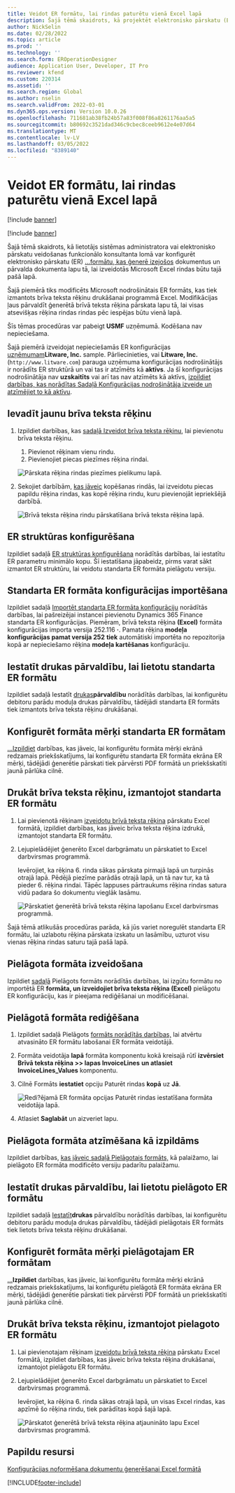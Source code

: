 ```yaml
---
title: Veidot ER formātu, lai rindas paturētu vienā Excel lapā
description: Šajā tēmā skaidrots, kā projektēt elektronisko pārskatu (ER) formātu, kas uztur rindas kopā vienā Microsoft Excel lapā.
author: NickSelin
ms.date: 02/28/2022
ms.topic: article
ms.prod: ''
ms.technology: ''
ms.search.form: EROperationDesigner
audience: Application User, Developer, IT Pro
ms.reviewer: kfend
ms.custom: 220314
ms.assetid: ''
ms.search.region: Global
ms.author: nselin
ms.search.validFrom: 2022-03-01
ms.dyn365.ops.version: Version 10.0.26
ms.openlocfilehash: 711681ab38fb24b57a83f008f86a8261176aa5a5
ms.sourcegitcommit: b80692c3521dad346c9cbec8ceeb9612e4e07d64
ms.translationtype: MT
ms.contentlocale: lv-LV
ms.lasthandoff: 03/05/2022
ms.locfileid: "8389140"
---
```

# <a name="design-an-er-format-to-keep-rows-together-on-the-same-excel-page"></a>Veidot ER formātu, lai rindas paturētu vienā Excel lapā

[!include [banner](../includes/banner.md)]

[!include [banner](../includes/preview-banner.md)]

Šajā tēmā skaidrots, kā lietotājs sistēmas administratora vai elektronisko pārskatu veidošanas funkcionālo konsultanta lomā var konfigurēt elektronisko pārskatu (ER) [...](general-electronic-reporting.md)[formātu, kas ģenerē izejošos](er-overview-components.md#format-component) dokumentus un pārvalda dokumenta lapu tā, lai izveidotās Microsoft Excel rindas būtu tajā pašā lapā.

Šajā piemērā tiks modificēts Microsoft nodrošinātais ER formāts, kas tiek izmantots brīva teksta rēķinu drukāšanai programmā Excel. Modifikācijas ļaus pārvaldīt ģenerētā brīvā teksta rēķina pārskata lapu tā, lai visas atsevišķas rēķina rindas rindas pēc iespējas būtu vienā lapā.

Šīs tēmas procedūras var pabeigt **USMF** uzņēmumā. Kodēšana nav nepieciešama.

Šajā piemērā izveidojat nepieciešamās ER konfigurācijas [uzņēmumam](general-electronic-reporting.md#Configuration)**Litware, Inc.** sample. Pārliecinieties, vai **Litware, Inc.** (`http://www.litware.com`) parauga uzņēmuma konfigurācijas nodrošinātājs ir norādīts ER struktūrā un vai tas ir atzīmēts kā **aktīvs**. Ja šī konfigurācijas nodrošinātāja nav **uzskaitīts** vai arī tas nav atzīmēts kā aktīvs, [izpildiet darbības, kas norādītas Sadaļā Konfigurācijas nodrošinātāja izveide un atzīmējiet to kā aktīvu](tasks/er-configuration-provider-mark-it-active-2016-11.md).

## <a name="enter-a-new-free-text-invoice"></a>Ievadīt jaunu brīva teksta rēķinu

1. Izpildiet darbības, kas [sadaļā Izveidot brīva teksta rēķinu](../../../finance/accounts-receivable/create-free-text-invoice-new.md#create-a-free-text-invoice-1), lai pievienotu brīva teksta rēķinu.

    1. Pievienot rēķinam vienu rindu.
    2. Pievienojiet piecas piezīmes rēķina rindai.

    ![Pārskata rēķina rindas piezīmes pielikumu lapā.](./media/er-keep-excel-rows-together-notes.png)

2. Sekojiet darbībām, [kas jāveic](../../../finance/accounts-receivable/create-free-text-invoice-new.md#copy-lines) kopēšanas rindās, lai izveidotu piecas papildu rēķina rindas, kas kopē rēķina rindu, kuru pievienojāt iepriekšējā darbībā.

    ![Brīvā teksta rēķina rindu pārskatīšana brīvā teksta rēķina lapā.](./media/er-keep-excel-rows-together-invoice.png)

## <a name="configure-the-er-framework"></a>ER struktūras konfigurēšana

Izpildiet sadaļā [ER struktūras konfigurēšana](er-quick-start2-customize-report.md#ConfigureFramework) norādītās darbības, lai iestatītu ER parametru minimālo kopu. Šī iestatīšana jāpabeidz, pirms varat sākt izmantot ER struktūru, lai veidotu standarta ER formāta pielāgotu versiju.

## <a name="import-the-standard-er-format-configuration"></a>Standarta ER formāta konfigurācijas importēšana

Izpildiet sadaļā [Importēt standarta ER formāta konfigurāciju](er-quick-start2-customize-report.md#ImportERSolution1) norādītās darbības, lai pašreizējai instancei pievienotu Dynamics 365 Finance standarta ER konfigurācijas. Piemēram, brīvā teksta rēķina **(Excel)** formāta konfigurācijas importa versija 252.116 **·**. Pamata rēķina **modeļa konfigurācijas pamat versija 252** **tiek** automātiski importēta no repozitorija kopā ar nepieciešamo rēķina **modeļa kartēšanas** konfigurāciju.

## <a name="set-up-print-management-to-use-the-standard-er-format"></a>Iestatīt drukas pārvaldību, lai lietotu standarta ER formātu

Izpildiet sadaļā Iestatīt [drukas](er-embed-images-header-footer-excel-reports.md#ConfigurePrintManagement1)**pārvaldību** norādītās darbības, lai konfigurētu debitoru parādu moduļa drukas pārvaldību, tādējādi standarta ER formāts tiek izmantots brīva teksta rēķinu drukāšanai.

## <a name="configure-a-format-destination-for-the-standard-er-format"></a>Konfigurēt formāta mērķi standarta ER formātam

[...](er-quick-start1-new-solution.md#ConfigureDestination)[Izpildiet](er-destination-type-screen.md) darbības, kas jāveic, lai konfigurētu formāta mērķi ekrānā redzamais priekšskatījums, lai konfigurētu standarta ER formāta ekrāna ER mērķi, tādējādi ģenerētie pārskati tiek pārvērsti PDF formātā un priekšskatīti jaunā pārlūka cilnē.

## <a name="print-a-free-text-invoice-by-using-the-standard-er-format"></a>Drukāt brīva teksta rēķinu, izmantojot standarta ER formātu

1. Lai pievienotā rēķinam [izveidotu brīvā teksta rēķina](er-embed-images-header-footer-excel-reports.md#ProcessInvoice1) pārskatu Excel formātā, izpildiet darbības, kas jāveic brīva teksta rēķina izdrukā, izmantojot standarta ER formātu.
2. Lejupielādējiet ģenerēto Excel darbgrāmatu un pārskatiet to Excel darbvirsmas programmā.

    Ievērojiet, ka rēķina 6. rinda sākas pārskata pirmajā lapā un turpinās otrajā lapā. Pēdējā piezīme parādās otrajā lapā, un tā nav tur, ka tā pieder 6. rēķina rindai. Tāpēc lappuses pārtraukums rēķina rindas satura vidū padara šo dokumentu vieglāk lasāmu.

    ![Pārskatiet ģenerētā brīvā teksta rēķina lapošanu Excel darbvirsmas programmā.](./media/er-keep-excel-rows-together-invoice1.gif)

Šajā tēmā atlikušās procedūras parāda, kā jūs variet noregulēt standarta ER formātu, lai uzlabotu rēķina pārskata izskatu un lasāmību, uzturot visu vienas rēķina rindas saturu tajā pašā lapā.

## <a name="create-a-custom-format"></a>Pielāgota formāta izveidošana

Izpildiet [sadaļā](er-embed-images-header-footer-excel-reports.md#DeriveProvidedFormat) Pielāgots formāts norādītās darbības, lai izgūtu formātu no importētā ER **formāta, un izveidojiet brīva teksta rēķina (Excel)** pielāgotu ER konfigurāciju, kas ir pieejama rediģēšanai un modificēšanai.

## <a name="edit-the-custom-format"></a>Pielāgotā formāta rediģēšana

1. Izpildiet sadaļā Pielāgots [formāts norādītās darbības,](er-embed-images-header-footer-excel-reports.md#ConfigureDerivedFormat) lai atvērtu atvasināto ER formātu labošanai ER formāta veidotājā.
2. Formāta veidotāja **lapā** formāta komponentu kokā kreisajā rūtī **izvērsiet Brīvā teksta rēķina \>\> lapas InvoiceLines** **un atlasiet InvoiceLines_Values** komponentu.
3. Cilnē Formāts **iestatiet** opciju Paturēt rindas **kopā** uz **Jā**.

    ![Redi?ējamā ER formāta opcijas Paturēt rindas iestatīšana formāta veidotāja lapā.](./media/er-keep-excel-rows-together-format.png)

4. Atlasiet **Saglabāt** un aizveriet lapu.

## <a name="mark-the-custom-format-as-runnable"></a>Pielāgota formāta atzīmēšana kā izpildāms

Izpildiet darbības, [kas jāveic sadaļā Pielāgotais formāts,](er-embed-images-header-footer-excel-reports.md#MarkFormatRunnable) kā palaižamo, lai pielāgoto ER formāta modificēto versiju padarītu palaižamu.

## <a name="set-up-print-management-to-use-the-custom-er-format"></a>Iestatīt drukas pārvaldību, lai lietotu pielāgoto ER formātu

Izpildiet sadaļā [Iestatīt](er-embed-images-header-footer-excel-reports.md#ConfigurePrintManagement2)**drukas** pārvaldību norādītās darbības, lai konfigurētu debitoru parādu moduļa drukas pārvaldību, tādējādi pielāgotais ER formāts tiek lietots brīva teksta rēķinu drukāšanai.

## <a name="configure-a-format-destination-for-the-custom-er-format"></a>Konfigurēt formāta mērķi pielāgotajam ER formātam

[...](er-quick-start1-new-solution.md#ConfigureDestination)**Izpildiet** darbības, kas jāveic, lai konfigurētu formāta mērķi ekrānā redzamais priekšskatījums, lai konfigurētu pielāgotā ER formāta ekrāna ER mērķi, tādējādi ģenerētie pārskati tiek pārvērsti PDF formātā un priekšskatīti jaunā pārlūka cilnē.

## <a name="print-a-free-text-invoice-by-using-the-custom-er-format"></a>Drukāt brīva teksta rēķinu, izmantojot pielagoto ER formātu

1. Lai pievienotajam rēķinam [izveidotu brīvā teksta rēķina](er-embed-images-header-footer-excel-reports.md#ProcessInvoice2) pārskatu Excel formātā, izpildiet darbības, kas jāveic brīva teksta rēķina drukāšanai, izmantojot pielāgotu ER formātu.
2. Lejupielādējiet ģenerēto Excel darbgrāmatu un pārskatiet to Excel darbvirsmas programmā.

    Ievērojiet, ka rēķina 6. rinda sākas otrajā lapā, un visas Excel rindas, kas apzīmē šo rēķina rindu, tiek parādītas kopā šajā lapā.

    ![Pārskatot ģenerētā brīvā teksta rēķina atjaunināto lapu Excel darbvirsmas programmā.](./media/er-keep-excel-rows-together-invoice2.gif)

## <a name="additional-resources"></a>Papildu resursi

[Konfigurācijas noformēšana dokumentu ģenerēšanai Excel formātā](er-fillable-excel.md)

[!INCLUDE[footer-include](../../../includes/footer-banner.md)]

